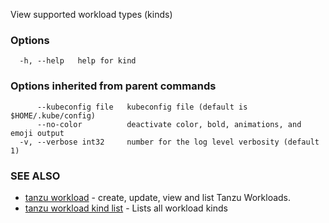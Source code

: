 View supported workload types (kinds)

### Options

```
  -h, --help   help for kind
```

### Options inherited from parent commands

```
      --kubeconfig file   kubeconfig file (default is $HOME/.kube/config)
      --no-color          deactivate color, bold, animations, and emoji output
  -v, --verbose int32     number for the log level verbosity (default 1)
```

### SEE ALSO

* [tanzu workload](tanzu_workload.md)	 - create, update, view and list Tanzu Workloads.
* [tanzu workload kind list](tanzu_workload_kind_list.md)	 - Lists all workload kinds

